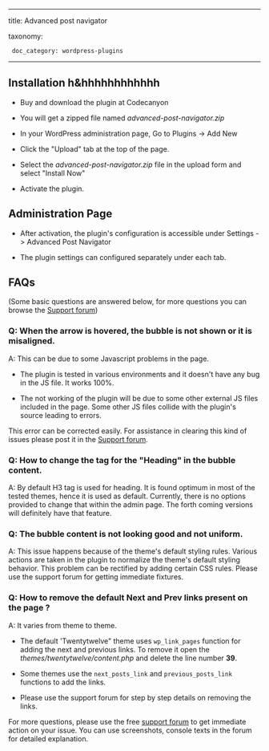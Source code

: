 --- 

 title: Advanced post navigator 

 taxonomy: 

     doc_category: wordpress-plugins 

 --- 

  

 ## Installation h&hhhhhhhhhhhh

  

 - Buy and download the plugin at Codecanyon 

 - You will get a zipped file named _advanced-post-navigator.zip_ 

 - In your WordPress administration page, Go to Plugins -> Add New 

 - Click the "Upload" tab at the top of the page. 

 - Select the _advanced-post-navigator.zip_ file in the upload form and select "Install Now" 

 - Activate the plugin. 

  

 ## Administration Page 

  

 - After activation, the plugin's configuration is accessible under Settings -> Advanced Post Navigator 

 - The plugin settings can configured separately under each tab. 

  

 ## FAQs 

  

 (Some basic questions are answered below, for more questions you can browse the [Support forum](/forum/)) 

  

 ### Q: When the arrow is hovered, the bubble is not shown or it is misaligned. 

  

 A: This can be due to some Javascript problems in the page. 

  

 - The plugin is tested in various environments and it doesn't have any bug in the JS file. It works 100%. 

 - The not working of the plugin will be due to some other external JS files included in the page. Some other JS files collide with the plugin's source leading to errors. 

  

 This error can be corrected easily. For assistance in clearing this kind of issues please post it in the [Support forum](/forum/). 

  

 ### Q: How to change the tag for the "Heading" in the bubble content. 

  

 A: By default H3 tag is used for heading. It is found optimum in most of the tested themes, hence it is used as default. Currently, there is no options provided to change that within the admin page. The forth coming versions will definitely have that feature. 

  

 ### Q: The bubble content is not looking good and not uniform. 

  

 A: This issue happens because of the theme's default styling rules. Various actions are taken in the plugin to normalize the theme's default styling behavior. This problem can be rectified by adding certain CSS rules. Please use the support forum for getting immediate fixtures. 

  

 ### Q: How to remove the default Next and Prev links present on the page ? 

  

 A: It varies from theme to theme. 

  

 - The default 'Twentytwelve" theme uses `wp_link_pages` function for adding the next and previous links. To remove it open the _themes/twentytwelve/content.php_ and delete the line number **39**. 

 - Some themes use the `next_posts_link` and `previous_posts_link` functions to add the links. 

 - Please use the support forum for step by step details on removing the links. 

  

 For more questions, please use the free [support forum](/forum/) to get immediate action on your issue. You can use screenshots, console texts in the forum for detailed explanation.
